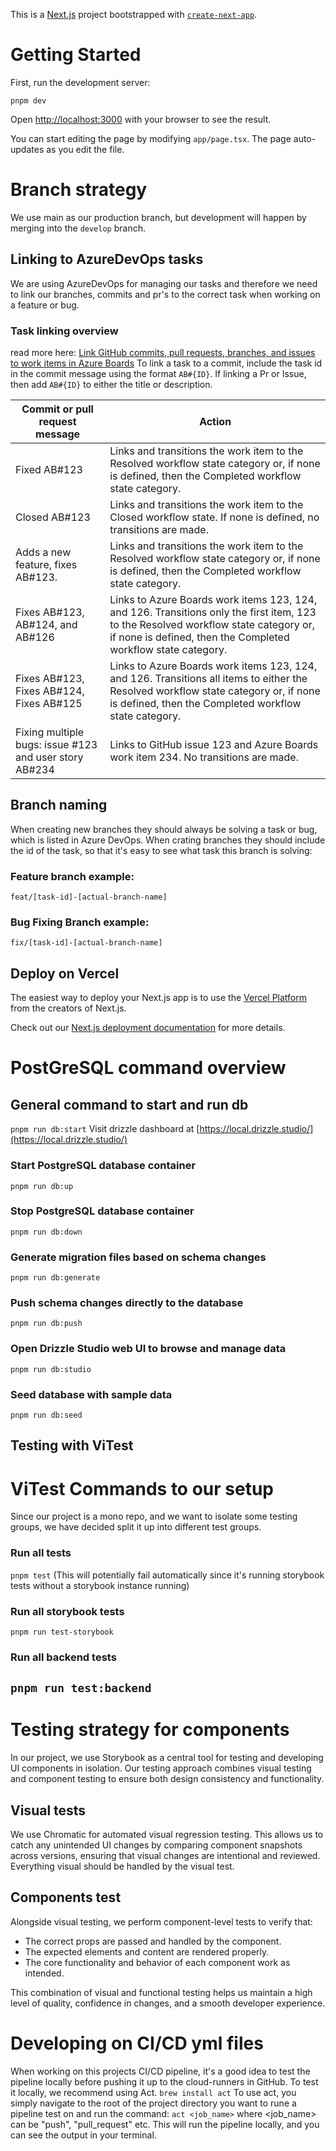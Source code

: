 This is a [Next.js](https://nextjs.org) project bootstrapped with [`create-next-app`](https://nextjs.org/docs/app/api-reference/cli/create-next-app).

# Getting Started

First, run the development server:

`pnpm dev`

Open [http://localhost:3000](http://localhost:3000) with your browser to see the result.

You can start editing the page by modifying `app/page.tsx`. The page auto-updates as you edit the file.

# Branch strategy

We use main as our production branch, but development will happen by merging into the `develop` branch.

## Linking to AzureDevOps tasks

We are using AzureDevOps for managing our tasks and therefore we need to link our branches, commits and pr's to the correct task when working on a feature or bug.

### Task linking overview

read more here: [Link GitHub commits, pull requests, branches, and issues to work items in Azure Boards](http://learn.microsoft.com/en-us/azure/devops/boards/github/link-to-from-github?view=azure-devops)
To link a task to a commit, include the task id in the commit message using the format `AB#{ID}`.
If linking a Pr or Issue, then add `AB#{ID}` to either the title or description.

| Commit or pull request message                         | Action                                                                                                                                                                                               |
| ------------------------------------------------------ | ---------------------------------------------------------------------------------------------------------------------------------------------------------------------------------------------------- |
| Fixed AB#123                                           | Links and transitions the work item to the Resolved workflow state category or, if none is defined, then the Completed workflow state category.                                                      |
| Closed AB#123                                          | Links and transitions the work item to the Closed workflow state. If none is defined, no transitions are made.                                                                                       |
| Adds a new feature, fixes AB#123.                      | Links and transitions the work item to the Resolved workflow state category or, if none is defined, then the Completed workflow state category.                                                      |
| Fixes AB#123, AB#124, and AB#126                       | Links to Azure Boards work items 123, 124, and 126. Transitions only the first item, 123 to the Resolved workflow state category or, if none is defined, then the Completed workflow state category. |
| Fixes AB#123, Fixes AB#124, Fixes AB#125               | Links to Azure Boards work items 123, 124, and 126. Transitions all items to either the Resolved workflow state category or, if none is defined, then the Completed workflow state category.         |
| Fixing multiple bugs: issue #123 and user story AB#234 | Links to GitHub issue 123 and Azure Boards work item 234. No transitions are made.                                                                                                                   |

## Branch naming

When creating new branches they should always be solving a task or bug, which is listed in Azure DevOps. When crating branches they should include the id of the task, so that it's easy to see what task this branch is solving:

### Feature branch example:

`feat/[task-id]-[actual-branch-name]`

### Bug Fixing Branch example:

`fix/[task-id]-[actual-branch-name]`

## Deploy on Vercel

The easiest way to deploy your Next.js app is to use the [Vercel Platform](https://vercel.com/new?utm_medium=default-template&filter=next.js&utm_source=create-next-app&utm_campaign=create-next-app-readme) from the creators of Next.js.

Check out our [Next.js deployment documentation](https://nextjs.org/docs/app/building-your-application/deploying) for more details.

# PostGreSQL command overview

## General command to start and run db

`pnpm run db:start`
Visit drizzle dashboard at [https://local.drizzle.studio/](https://local.drizzle.studio/)

### Start PostgreSQL database container

`pnpm run db:up`

### Stop PostgreSQL database container

`pnpm run db:down`

### Generate migration files based on schema changes

`pnpm run db:generate`

### Push schema changes directly to the database

`pnpm run db:push`

### Open Drizzle Studio web UI to browse and manage data

`pnpm run db:studio`

### Seed database with sample data

`pnpm run db:seed`

## Testing with ViTest

# ViTest Commands to our setup

Since our project is a mono repo, and we want to isolate some testing groups, we have decided split it up into different test groups.

### Run all tests

`pnpm test` (This will potentially fail automatically since it's running storybook tests without a storybook instance running)

### Run all storybook tests

`pnpm run test-storybook`

### Run all backend tests

## `pnpm run test:backend`

# Testing strategy for components

In our project, we use Storybook as a central tool for testing and developing UI components in isolation. Our testing approach combines visual testing and component testing to ensure both design consistency and functionality.

## Visual tests

We use Chromatic for automated visual regression testing. This allows us to catch any unintended UI changes by comparing component snapshots across versions, ensuring that visual changes are intentional and reviewed.
Everything visual should be handled by the visual test.

## Components test

Alongside visual testing, we perform component-level tests to verify that:

- The correct props are passed and handled by the component.
- The expected elements and content are rendered properly.
- The core functionality and behavior of each component work as intended.

This combination of visual and functional testing helps us maintain a high level of quality, confidence in changes, and a smooth developer experience.

# Developing on CI/CD yml files

When working on this projects CI/CD pipeline, it's a good idea to test the pipeline locally before pushing it up to the cloud-runners in GitHub.
To test it locally, we recommend using Act.
`brew install act`
To use act, you simply navigate to the root of the project directory you want to rune a pipeline test on and run the command:
`act <job_name>`
where <job_name> can be "push", "pull_request" etc.
This will run the pipeline locally, and you can see the output in your terminal.
